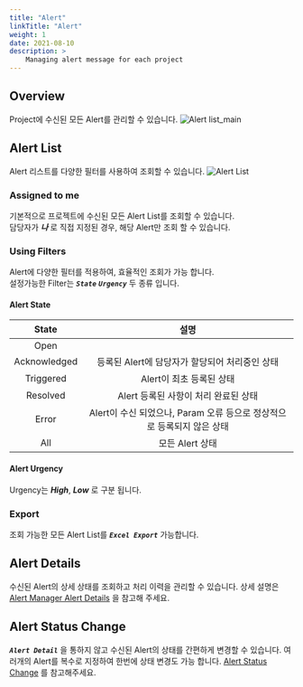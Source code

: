 ```yaml
---
title: "Alert"
linkTitle: "Alert"
weight: 1
date: 2021-08-10
description: >
    Managing alert message for each project
---
```


## Overview
Project에 수신된 모든 Alert를 관리할 수 있습니다.
![Alert list_main](/ko/docs/guides/alert_manager/project_dashboard/project_dashboard_img/alert_manager_project_dashboard_img_01.png)

## Alert List
Alert 리스트를 다양한 필터를 사용하여 조회할 수 있습니다.
![Alert List](/ko/docs/guides/alert_manager/project_dashboard/project_dashboard_img/alert_manager_project_dashboard_img_02.png)

### Assigned to me
기본적으로 프로젝트에 수신된 모든 Alert List를 조회할 수 있습니다.  
담당자가 _**나**_ 로 직접 지정된 경우, 해당 Alert만 조회 할 수 있습니다.

### Using Filters
Alert에 다양한 필터를 적용하여, 효율적인 조회가 가능 합니다.<br>
설정가능한 Filter는 _**`State`**_ _**`Urgency`**_ 두 종류 입니다.

#### Alert State
|State|설명|
|:--:|:--:|
|Open||
|Acknowledged|등록된 Alert에 담당자가 할당되어 처리중인 상태|
|Triggered|Alert이 최초 등록된 상태|
|Resolved|Alert 등록된 사항이 처리 완료된 상태|
|Error|Alert이 수신 되었으나, Param 오류 등으로 정상적으로 등록되지 않은 상태|
|All|모든 Alert 상태|

#### Alert Urgency
Urgency는 _**High**_, _**Low**_ 로 구분 됩니다.

### Export
조회 가능한 모든 Alert List를 _**`Excel Export`**_ 가능합니다.

## Alert Details
수신된 Alert의 상세 상태를 조회하고 처리 이력을 관리할 수 있습니다.
상세 설명은 [Alert Manager Alert Details](/docs/guides/alert_manager/alert/#alert-details) 을 참고해 주세요.

## Alert Status Change
_**`Alert Detail`**_ 을 통하지 않고 수신된 Alert의 상태를 간편하게 변경할 수 있습니다.
여러개의 Alert를 복수로 지정하여 한번에 상태 변경도 가능 합니다. [Alert Status Change](/docs/guides/alert_manager/alert/#alert-status-change) 를 참고해주세요.